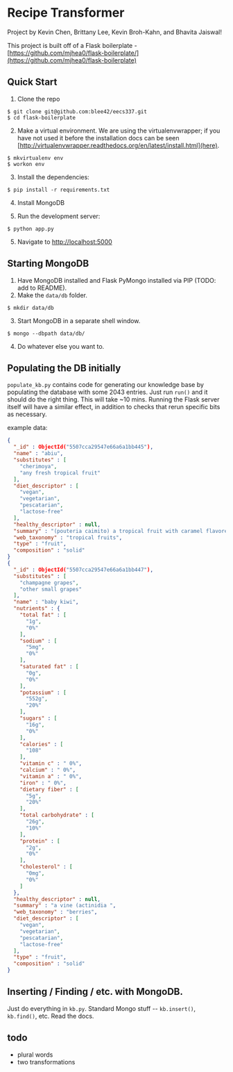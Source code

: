 # Recipe Transformer

Project by Kevin Chen, Brittany Lee, Kevin Broh-Kahn, and Bhavita Jaiswal!

This project is built off of a Flask boilerplate - [https://github.com/mjhea0/flask-boilerplate/](https://github.com/mjhea0/flask-boilerplate)

## Quick Start
1. Clone the repo
  ```shell
  $ git clone git@github.com:blee42/eecs337.git
  $ cd flask-boilerplate
  ```

2. Make a virtual environment.  We are using the virtualenvwrapper; if you have not used it before the installation docs can be seen [http://virtualenvwrapper.readthedocs.org/en/latest/install.html](here).
  ```shell
  $ mkvirtualenv env
  $ workon env
  ```

3. Install the dependencies:
  ```shell
  $ pip install -r requirements.txt
  ```

4. Install MongoDB

4. Run the development server:
  ```shell
  $ python app.py
  ```

5. Navigate to [http://localhost:5000](http://localhost:5000)

## Starting MongoDB
1. Have MongoDB installed and Flask PyMongo installed via PIP (TODO: add to README).
2. Make the `data/db` folder.
  ```shell
  $ mkdir data/db
  ```

3. Start MongoDB in a separate shell window.
  ```shell
  $ mongo --dbpath data/db/
  ```

4. Do whatever else you want to.

## Populating the DB initially

`populate_kb.py` contains code for generating our knowledge base by populating the database with some 2043 entries.
Just run `run()` and it should do the right thing. This will take ~10 mins. Running the Flask server itself will have a similar effect, in addition to checks that rerun specific bits as necessary.

example data:
```JSON
{
  "_id" : ObjectId("5507cca29547e66a6a1bb445"),
  "name" : "abiu",
  "substitutes" : [
    "cherimoya",
    "any fresh tropical fruit"
  ],
  "diet_descriptor" : [
    "vegan",
    "vegetarian",
    "pescatarian",
    "lactose-free"
  ],
  "healthy_descriptor" : null,
  "summary" : "(pouteria caimito) a tropical fruit with caramel flavored flesh. the fruit is typically eaten fresh and slightly chilled. eat only the soft \"jelly like\" fruit and don't scrape too close to the skin which exudes an unpleasant milk substance. the fruit can also be scooped out and tossed lightly with lemon juice to retard browning then used in a fresh fruit salad.",
  "web_taxonomy" : "tropical fruits",
  "type" : "fruit",
  "composition" : "solid"
}
{
  "_id" : ObjectId("5507cca29547e66a6a1bb447"),
  "substitutes" : [
    "champagne grapes",
    "other small grapes"
  ],
  "name" : "baby kiwi",
  "nutrients" : {
    "total fat" : [
      "1g",
      "0%"
    ],
    "sodium" : [
      "5mg",
      "0%"
    ],
    "saturated fat" : [
      "0g",
      "0%"
    ],
    "potassium" : [
      "552g",
      "20%"
    ],
    "sugars" : [
      "16g",
      "0%"
    ],
    "calories" : [
      "108"
    ],
    "vitamin c" : " 0%",
    "calcium" : " 0%",
    "vitamin a" : " 0%",
    "iron" : " 0%",
    "dietary fiber" : [
      "5g",
      "20%"
    ],
    "total carbohydrate" : [
      "26g",
      "10%"
    ],
    "protein" : [
      "2g",
      "0%"
    ],
    "cholesterol" : [
      "0mg",
      "0%"
    ]
  },
  "healthy_descriptor" : null,
  "summary" : "a vine (actinidia ",
  "web_taxonomy" : "berries",
  "diet_descriptor" : [
    "vegan",
    "vegetarian",
    "pescatarian",
    "lactose-free"
  ],
  "type" : "fruit",
  "composition" : "solid"
}
```

## Inserting / Finding / etc. with MongoDB.
Just do everything in `kb.py`. Standard Mongo stuff -- `kb.insert()`, `kb.find()`, etc. Read the docs.

## todo
 * plural words
 * two transformations

